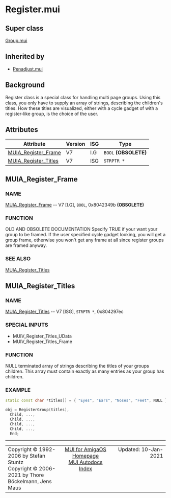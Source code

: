 # Register.mui
## Super class
[Group.mui](MUI_Group.md)
## Inherited by
* [Penadjust.mui](MUI_Penadjust.md)
## Background
Register class is a special class for handling multi page groups. Using this
class, you only have to supply an array of strings, describing the
children's titles. How these titles are visualized, either with a cycle
gadget of with a register-like group, is the choice of the user.
## Attributes
Attribute|Version|ISG|Type
---------|-------|---|----
[MUIA_Register_Frame](MUI_Register.md/#MUIA_Register_Frame)|V7|I.G|`BOOL` **(OBSOLETE)**
[MUIA_Register_Titles](MUI_Register.md/#MUIA_Register_Titles)|V7|ISG|`STRPTR *`

## MUIA_Register_Frame
### NAME
[MUIA_Register_Frame](MUI_Register.md/#MUIA_Register_Frame) -- V7 [I.G], `BOOL`, 0x8042349b **(OBSOLETE)**

### FUNCTION

OLD AND OBSOLETE DOCUMENTATION
Specify TRUE if your want your group to be framed. If the user specified
cycle gadget looking, you will get a group frame, otherwise you won't get
any frame at all since register groups are framed anyway.

### SEE ALSO
[MUIA_Register_Titles](MUI_Register.md/#MUIA_Register_Titles)

## MUIA_Register_Titles
### NAME
[MUIA_Register_Titles](MUI_Register.md/#MUIA_Register_Titles) -- V7 [ISG], `STRPTR *`, 0x804297ec

### SPECIAL INPUTS
  * MUIV_Register_Titles_UData
  * MUIV_Register_Titles_Frame

### FUNCTION
NULL terminated array of strings describing the titles of your groups
children. This array must contain exactly as many entries as your group has
children.

### EXAMPLE
```c++
static const char *titles[] = { "Eyes", "Ears", "Noses", "Feet", NULL };

obj = RegisterGroup(titles),
  Child, ...,
  Child, ...,
  Child, ...,
  Child, ...,
  End;
```

----
<table class='compact' style='border: none; border-spacing: 0px; margin: 0px' width='100%'>
<tr>
<td style='text-align: left; vertical-align: top' width='33%'>Copyright &copy 1992-2006 by Stefan Stuntz<br>Copyright &copy 2006-2021 by Thore B&ouml;ckelmann, Jens Maus</TD>
<td style='text-align: center; vertical-align: top' width='33%'>
<a href=http://muidev.de>MUI for AmigaOS Homepage</a><br>
<a href=http://muidev.de/wiki/Documentation>MUI Autodocs Index</a>
</td>
<td style='text-align: right; vertical-align: top' width='33%'>Updated: 10-Jan-2021</td>
</tr>
</table>

